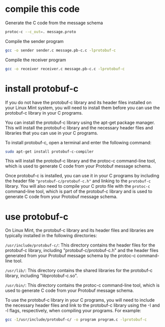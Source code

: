 
# compile this code
Generate the C code from the message schema
```bash
protoc-c --c_out=. message.proto
```

Compile the sender program
```bash
gcc -o sender sender.c message.pb-c.c -lprotobuf-c
```

Compile the receiver program
```bash
gcc -o receiver receiver.c message.pb-c.c -lprotobuf-c
```

# install protobuf-c

If you do not have the protobuf-c library and its header files installed on your Linux Mint system, you will need to install them before you can use the protobuf-c library in your C programs.

You can install the protobuf-c library using the apt-get package manager. This will install the protobuf-c library and the necessary header files and libraries that you can use in your C programs.

To install protobuf-c, open a terminal and enter the following command:

```bash
sudo apt-get install protobuf-c-compiler
```
This will install the protobuf-c library and the protoc-c command-line tool, which is used to generate C code from your Protobuf message schema.

Once protobuf-c is installed, you can use it in your C programs by including the header file `"protobuf-c/protobuf-c.h"` and linking to the `protobuf-c` library. You will also need to compile your C proto file with the `protoc-c` command-line tool, which is part of the protobuf-c library and is used to generate C code from your Protobuf message schema.

# use protobuf-c

On Linux Mint, the protobuf-c library and its header files and libraries are typically installed in the following directories:

`/usr/include/protobuf-c/`: This directory contains the header files for the protobuf-c library, including "protobuf-c/protobuf-c.h" and the header files generated from your Protobuf message schema by the protoc-c command-line tool.

`/usr/lib/`: This directory contains the shared libraries for the protobuf-c library, including "libprotobuf-c.so".

`/usr/bin/`: This directory contains the protoc-c command-line tool, which is used to generate C code from your Protobuf message schema.

To use the protobuf-c library in your C programs, you will need to include the necessary header files and link to the protobuf-c library using the -I and -l flags, respectively, when compiling your programs. For example:

```bash
gcc -I/usr/include/protobuf-c/ -o program program.c -lprotobuf-c
```